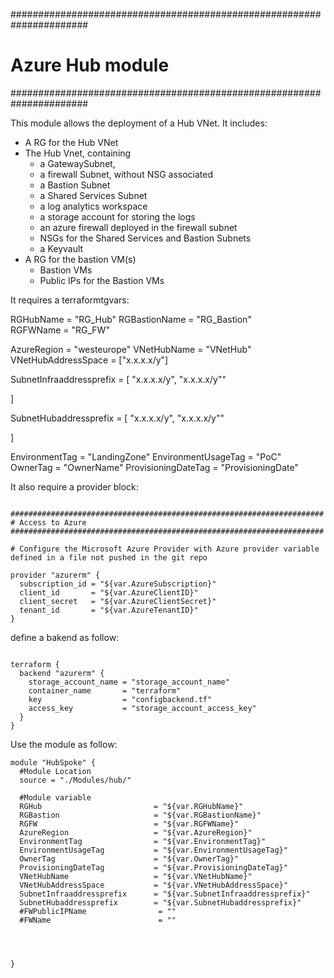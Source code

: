 ######################################################################
# Azure Hub module
######################################################################

This module allows the deployment of a Hub VNet.
It includes:
- A RG for the Hub VNet
- The Hub Vnet, containing 
    - a GatewaySubnet, 
    - a firewall Subnet, without NSG associated
    - a Bastion Subnet
    - a Shared Services Subnet
    - a log analytics workspace
    - a storage account for storing the logs
    - an azure firewall deployed in the firewall subnet
    - NSGs for the Shared Services and Bastion Subnets
    - a Keyvault
- A RG for the bastion VM(s)
    - Bastion VMs
    - Public IPs for the Bastion VMs

It requires a terraformtgvars:


RGHubName         = "RG_Hub"
RGBastionName     = "RG_Bastion"                
RGFWName          = "RG_FW"

AzureRegion           = "westeurope"
VNetHubName           = "VNetHub"
VNetHubAddressSpace   = ["x.x.x.x/y"]


SubnetInfraaddressprefix = [
    "x.x.x.x/y",
    "x.x.x.x/y""

  ]

SubnetHubaddressprefix = [
    "x.x.x.x/y",
    "x.x.x.x/y""

  ]


EnvironmentTag      = "LandingZone"
EnvironmentUsageTag = "PoC"
OwnerTag            = "OwnerName"
ProvisioningDateTag = "ProvisioningDate"


It also require a provider block:

```hcl

######################################################################
# Access to Azure
######################################################################

# Configure the Microsoft Azure Provider with Azure provider variable defined in a file not pushed in the git repo

provider "azurerm" {
  subscription_id = "${var.AzureSubscription}"
  client_id       = "${var.AzureClientID}"
  client_secret   = "${var.AzureClientSecret}"
  tenant_id       = "${var.AzureTenantID}"
}

```

define a bakend as follow: 

```hcl

terraform {
  backend "azurerm" {
    storage_account_name = "storage_account_name"
    container_name       = "terraform"
    key                  = "configbackend.tf"
    access_key           = "storage_account_access_key"
  }
}

```


Use the module as follow:


```hcl
module "HubSpoke" {
  #Module Location
  source = "./Modules/hub/"

  #Module variable
  RGHub                         = "${var.RGHubName}"
  RGBastion                     = "${var.RGBastionName}"
  RGFW                          = "${var.RGFWName}"
  AzureRegion                   = "${var.AzureRegion}"
  EnvironmentTag                = "${var.EnvironmentTag}"
  EnvironmentUsageTag           = "${var.EnvironmentUsageTag}"
  OwnerTag                      = "${var.OwnerTag}"
  ProvisioningDateTag           = "${var.ProvisioningDateTag}"
  VNetHubName                   = "${var.VNetHubName}"
  VNetHubAddressSpace           = "${var.VNetHubAddressSpace}"
  SubnetInfraaddressprefix      = "${var.SubnetInfraaddressprefix}"
  SubnetHubaddressprefix        = "${var.SubnetHubaddressprefix}"
  #FWPublicIPName                = ""
  #FWName                        = ""




}
```


